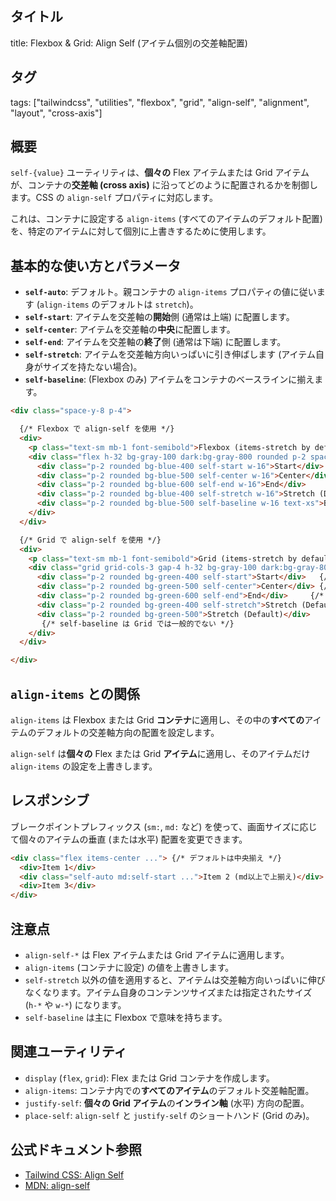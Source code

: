 ## タイトル
title: Flexbox & Grid: Align Self (アイテム個別の交差軸配置)

## タグ
tags: ["tailwindcss", "utilities", "flexbox", "grid", "align-self", "alignment", "layout", "cross-axis"]

## 概要
`self-{value}` ユーティリティは、**個々の** Flex アイテムまたは Grid アイテムが、コンテナの**交差軸 (cross axis)** に沿ってどのように配置されるかを制御します。CSS の `align-self` プロパティに対応します。

これは、コンテナに設定する `align-items` (すべてのアイテムのデフォルト配置) を、特定のアイテムに対して個別に上書きするために使用します。

## 基本的な使い方とパラメータ

*   **`self-auto`**: デフォルト。親コンテナの `align-items` プロパティの値に従います (`align-items` のデフォルトは `stretch`)。
*   **`self-start`**: アイテムを交差軸の**開始**側 (通常は上端) に配置します。
*   **`self-center`**: アイテムを交差軸の**中央**に配置します。
*   **`self-end`**: アイテムを交差軸の**終了**側 (通常は下端) に配置します。
*   **`self-stretch`**: アイテムを交差軸方向いっぱいに引き伸ばします (アイテム自身がサイズを持たない場合)。
*   **`self-baseline`**: (Flexbox のみ) アイテムをコンテナのベースラインに揃えます。

```html
<div class="space-y-8 p-4">

  {/* Flexbox で align-self を使用 */}
  <div>
    <p class="text-sm mb-1 font-semibold">Flexbox (items-stretch by default)</p>
    <div class="flex h-32 bg-gray-100 dark:bg-gray-800 rounded p-2 space-x-2 items-stretch"> {/* items-stretch がデフォルト */}
      <div class="p-2 rounded bg-blue-400 self-start w-16">Start</div>   {/* 個別に上揃え */}
      <div class="p-2 rounded bg-blue-500 self-center w-16">Center</div> {/* 個別に中央揃え */}
      <div class="p-2 rounded bg-blue-600 self-end w-16">End</div>     {/* 個別に下揃え */}
      <div class="p-2 rounded bg-blue-400 self-stretch w-16">Stretch (Default)</div> {/* デフォルトの挙動 */}
      <div class="p-2 rounded bg-blue-500 self-baseline w-16 text-xs">Baseline</div> {/* ベースライン揃え */}
    </div>
  </div>

  {/* Grid で align-self を使用 */}
  <div>
    <p class="text-sm mb-1 font-semibold">Grid (items-stretch by default)</p>
    <div class="grid grid-cols-3 gap-4 h-32 bg-gray-100 dark:bg-gray-800 rounded p-2 items-stretch"> {/* items-stretch がデフォルト */}
      <div class="p-2 rounded bg-green-400 self-start">Start</div>   {/* 個別に上揃え */}
      <div class="p-2 rounded bg-green-500 self-center">Center</div> {/* 個別に中央揃え */}
      <div class="p-2 rounded bg-green-600 self-end">End</div>     {/* 個別に下揃え */}
      <div class="p-2 rounded bg-green-400 self-stretch">Stretch (Default)</div> {/* デフォルトの挙動 */}
      <div class="p-2 rounded bg-green-500">Stretch (Default)</div>
       {/* self-baseline は Grid では一般的でない */}
    </div>
  </div>

</div>
```

## `align-items` との関係

`align-items` は Flexbox または Grid **コンテナ**に適用し、その中の**すべての**アイテムのデフォルトの交差軸方向の配置を設定します。

`align-self` は**個々の** Flex または Grid **アイテム**に適用し、そのアイテムだけ `align-items` の設定を上書きします。

## レスポンシブ

ブレークポイントプレフィックス (`sm:`, `md:` など) を使って、画面サイズに応じて個々のアイテムの垂直 (または水平) 配置を変更できます。

```html
<div class="flex items-center ..."> {/* デフォルトは中央揃え */}
  <div>Item 1</div>
  <div class="self-auto md:self-start ...">Item 2 (md以上で上揃え)</div>
  <div>Item 3</div>
</div>
```

## 注意点

*   `align-self-*` は Flex アイテムまたは Grid アイテムに適用します。
*   `align-items` (コンテナに設定) の値を上書きします。
*   `self-stretch` 以外の値を適用すると、アイテムは交差軸方向いっぱいに伸びなくなります。アイテム自身のコンテンツサイズまたは指定されたサイズ (`h-*` や `w-*`) になります。
*   `self-baseline` は主に Flexbox で意味を持ちます。

## 関連ユーティリティ

*   `display` (`flex`, `grid`): Flex または Grid コンテナを作成します。
*   `align-items`: コンテナ内での**すべてのアイテム**のデフォルト交差軸配置。
*   `justify-self`: **個々の Grid アイテム**の**インライン軸** (水平) 方向の配置。
*   `place-self`: `align-self` と `justify-self` のショートハンド (Grid のみ)。

## 公式ドキュメント参照
*   [Tailwind CSS: Align Self](https://tailwindcss.com/docs/align-self)
*   [MDN: align-self](https://developer.mozilla.org/en-US/docs/Web/CSS/align-self)